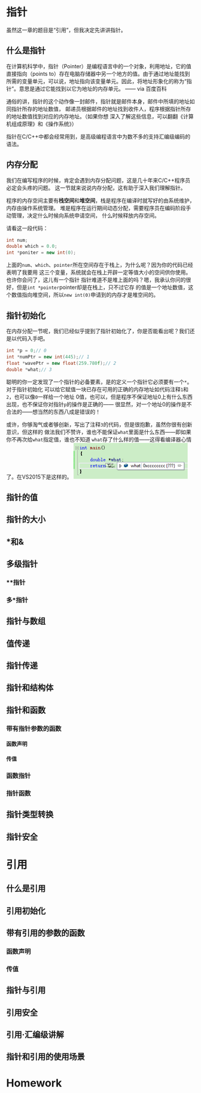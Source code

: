 # 指针
虽然这一章的题目是“引用”，但我决定先讲讲指针。
## 什么是指针
在计算机科学中，指针（Pointer）是编程语言中的一个对象，利用地址，它的值直接指向（points to）存在电脑存储器中另一个地方的值。由于通过地址能找到所需的变量单元，可以说，地址指向该变量单元。因此，将地址形象化的称为“指针”。意思是通过它能找到以它为地址的内存单元。
—— via 百度百科

通俗的讲，指针的这个动作像一封邮件，指针就是邮件本身，邮件中所填的地址如同指针所存的地址数值，
邮递员根据邮件的地址找到收件人，程序根据指针所存的地址数值找到对应的内存地址。（如果你想
深入了解这些信息，可以翻翻《计算机组成原理》和《操作系统》）

指针在C/C++中都会经常用到，是高级编程语言中为数不多的支持汇编级编码的语法。
## 内存分配
我们在编写程序的时候，肯定会遇到内存分配问题，这是几十年来C/C++程序员必定会头疼的问题。
这一节就来说说内存分配，这有助于深入我们理解指针。

程序的内存空间主要有**栈空间**和**堆空间**，栈是程序在编译时就写好的由系统维护，内存由操作系统管理。
堆是程序在运行期间动态分配，需要程序员在编码阶段手动管理，决定什么时候向系统申请空间，
什么时候释放内存空间。

请看这一段代码：

```C++
int num;
double which = 0.0;
int *poniter = new int(0);
```
上面的`num`、`which`、`pointer`所在空间存在于栈上，为什么呢？因为你的代码已经表明了我要用
这三个变量，系统就会在栈上开辟一定等值大小的空间供你使用。也许你会问了，这儿有一个指针
指针难道不是堆上面的吗？嗯，我承认你问的很好，但是`int *pointer`pointer却是在栈上，只不过它存
的值是一个地址数值，这个数值指向堆空间，所以`new int(0)`申请到的内存才是堆空间的。

## 指针初始化
在内存分配一节呢，我们已经似乎提到了指针初始化了，你是否能看出呢？我们还是以代码入手吧。
```C++
int *p = 0;// 0
int *numPtr = new int(445);// 1
float *wavePtr = new float(259.780f);// 2
double *what;// 3
```
聪明的你一定发现了一个指针的必备要素，是的定义一个指针它必须要有一个`*`。对于指针初始化
可以给它赋值一块已存在可用的正确的内存地址如代码注释`1`和`2`，也可以像`0`一样给一个地址
0值，也可以，但是程序不保证地址0上有什么东西出现，也不保证你对指针`p`的操作是正确的——
很显然，对一个地址0的操作是不合法的——想当然的东西八成是错误的！

或许，你够淘气或者够创新，写出了注释`3`的代码，但是很抱歉，虽然你很有创新意识，但这样的
做法我们不赞许，谁也不能保证`what`里面是什么东西——即如果你不再次给`what`指定值，谁也不知道
`what`存了什么样的值——这得看编译器心情了。在VS2015下是这样的。
![小心!未初始化指针](./res/images/uninitpointer.png)

## 指针的值
## 指针的大小
## *和&
## 多级指针
### **指针
### 多*指针
## 指针与数组
## 值传递
## 指针传递
## 指针和结构体
## 指针和函数
### 带有指针参数的函数
#### 函数声明
#### 传值
### 函数指针
### 指针函数
## 指针类型转换
## 指针安全
# 引用
## 什么是引用
## 引用初始化
## 带有引用的参数的函数
### 函数声明
### 传值
## 指针与引用
## 引用安全
## 引用·汇编级讲解
## 指针和引用的使用场景
# Homework